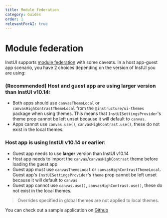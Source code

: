 ```yaml
---
title: Module federation
category: Guides
order: 1
relevantForAI: true
---
```


# Module federation

InstUI supports [module federation](https://module-federation.io/) with some caveats. In a host app-guest app scenario, you have 2 choices depending on the version of InstUI you are using:

### (Recommended) Host and guest app are using larger version than InstUI v10.14:

- Both apps should use `canvasThemeLocal` or `canvasHighContrastThemeLocal` from the `@instructure/ui-themes` package when using themes. This means that `InstUISettingsProvider`'s theme prop cannot be left unset because it will default to `canvas`.
- Apps cannot use `canvas.use()`, `canvasHighContrast.use()`, these do not exist in the local themes.

### Host app is using InstUI v10.14 or earlier:

- Guest app needs to use **larger** version than InstUI v10.14
- Host app needs to import the `canvas`/`canvasHighContrast` theme before loading the guest app
- Guest app must use `canvasThemeLocal` or `canvasHighContrastThemeLocal`. Guest app's `InstUISettingsProvider`'s `theme` prop cannot be left unset because it will default to `canvas`
- Guest app cannot use `canvas.use()`, `canvasHighContrast.use()`, these do not exist in the local themes.

> Overrides specified in global themes are not applied to local themes.

You can check out a sample application on [Github](https://github.com/matyasf/module-federation-instui)
